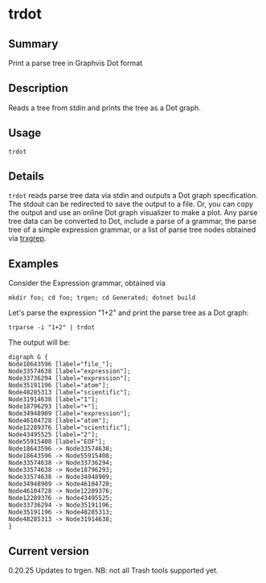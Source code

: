 # trdot

## Summary

Print a parse tree in Graphvis Dot format

## Description

Reads a tree from stdin and prints the tree as a Dot graph.

## Usage

    trdot

## Details

`trdot` reads parse tree data via stdin and outputs
a Dot graph specification. The stdout can be redirected to
save the output to a file. Or, you can copy the output and
use an online Dot graph visualizer to make a plot.
Any parse tree data can be converted to Dot, include a
parse of a grammar, the parse tree of a simple expression grammar,
or a list of parse tree nodes obtained via
[trxgrep](https://github.com/kaby76/Domemtech.Trash/tree/main/trxgrep).

## Examples

Consider the Expression grammar, obtained via

    mkdir foo; cd foo; trgen; cd Generated; dotnet build

Let's parse the expression "1+2" and print the parse tree as a Dot graph:

    trparse -i "1+2" | trdot

The output will be:

    digraph G {
    Node18643596 [label="file_"];
    Node33574638 [label="expression"];
    Node33736294 [label="expression"];
    Node35191196 [label="atom"];
    Node48285313 [label="scientific"];
    Node31914638 [label="1"];
    Node18796293 [label="+"];
    Node34948909 [label="expression"];
    Node46104728 [label="atom"];
    Node12289376 [label="scientific"];
    Node43495525 [label="2"];
    Node55915408 [label="EOF"];
    Node18643596 -> Node33574638;
    Node18643596 -> Node55915408;
    Node33574638 -> Node33736294;
    Node33574638 -> Node18796293;
    Node33574638 -> Node34948909;
    Node34948909 -> Node46104728;
    Node46104728 -> Node12289376;
    Node12289376 -> Node43495525;
    Node33736294 -> Node35191196;
    Node35191196 -> Node48285313;
    Node48285313 -> Node31914638;
    }

## Current version

0.20.25 Updates to trgen. NB: not all Trash tools supported yet.
